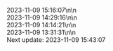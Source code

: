 2023-11-09 15:16:07\n\n  
2023-11-09 14:29:16\n\n  
2023-11-09 14:14:21\n\n  
2023-11-09 13:31:31\n\n  
Next update: 2023-11-09 15:43:07

